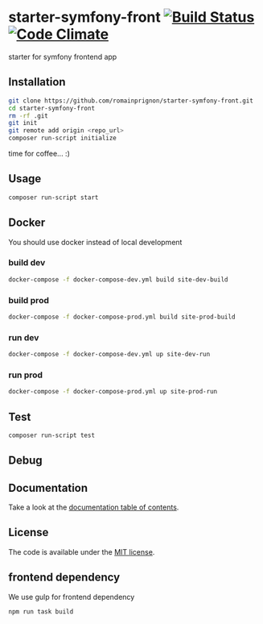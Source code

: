 # starter-symfony-front [![Build Status](https://travis-ci.org/romainPrignon/starter-symfony-front.svg?branch=master)](https://travis-ci.org/romainPrignon/starter-symfony-front)[![Code Climate](https://codeclimate.com/github/romainPrignon/starter-symfony-front/badges/gpa.svg)](https://codeclimate.com/github/romainPrignon/starter-symfony-front)

starter for symfony frontend app



## Installation

```sh
git clone https://github.com/romainprignon/starter-symfony-front.git
cd starter-symfony-front
rm -rf .git
git init
git remote add origin <repo_url>
composer run-script initialize
```
time for coffee... :)


## Usage

```sh
composer run-script start
```


## Docker

You should use docker instead of local development

### build dev
```sh
docker-compose -f docker-compose-dev.yml build site-dev-build
```

### build prod
```sh
docker-compose -f docker-compose-prod.yml build site-prod-build
```

### run dev
```sh
docker-compose -f docker-compose-dev.yml up site-dev-run
```

### run prod
```sh
docker-compose -f docker-compose-prod.yml up site-prod-run
```


## Test

```sh
composer run-script test
```


## Debug


## Documentation

Take a look at the [documentation table of contents](doc/TOC.md).


## License

The code is available under the [MIT license](LICENSE.md).


## frontend dependency

We use gulp for frontend dependency
```sh
npm run task build
```
